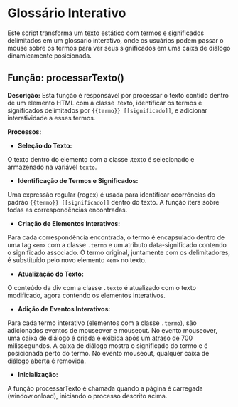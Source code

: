 # Glossário Interativo
Este script transforma um texto estático com termos e significados delimitados em um glossário interativo, onde os usuários podem passar o mouse sobre os termos para ver seus significados em uma caixa de diálogo dinamicamente posicionada.

## Função: processarTexto()
**Descrição:** Esta função é responsável por processar o texto contido dentro de um elemento HTML com a classe .texto, identificar os termos e significados delimitados por `{{termo}} [[significado]]`, e adicionar interatividade a esses termos.

**Processos:**

- **Seleção do Texto:**

O texto dentro do elemento com a classe .texto é selecionado e armazenado na variável `texto`.

- **Identificação de Termos e Significados:**

Uma expressão regular (regex) é usada para identificar ocorrências do padrão `{{termo}} [[significado]]` dentro do texto.
A função itera sobre todas as correspondências encontradas.

- **Criação de Elementos Interativos:**

Para cada correspondência encontrada, o termo é encapsulado dentro de uma tag `<em>` com a classe `.termo` e um atributo data-significado contendo o significado associado. O termo original, juntamente com os delimitadores, é substituído pelo novo elemento `<em>` no texto.

- **Atualização do Texto:**

O conteúdo da div com a classe `.texto` é atualizado com o texto modificado, agora contendo os elementos interativos.

- **Adição de Eventos Interativos:**

Para cada termo interativo (elementos com a classe `.termo`), são adicionados eventos de mouseover e mouseout. No evento mouseover, uma caixa de diálogo é criada e exibida após um atraso de 700 milissegundos. A caixa de diálogo mostra o significado do termo e é posicionada perto do termo. No evento mouseout, qualquer caixa de diálogo aberta é removida.

- **Inicialização:**

A função processarTexto é chamada quando a página é carregada (window.onload), iniciando o processo descrito acima.
